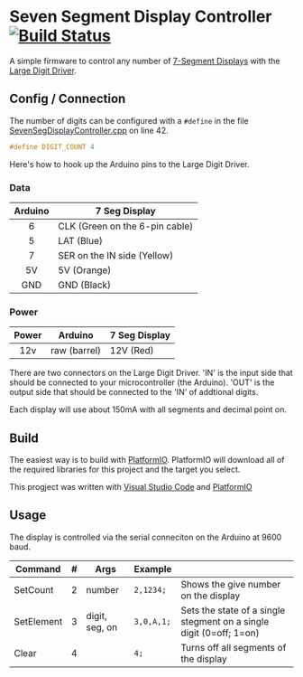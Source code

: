 # Seven Segment Display Controller [![Build Status](https://travis-ci.org/stejsoftware/SevenSegDisplayController.svg?branch=master)](https://travis-ci.org/stejsoftware/SevenSegDisplayController)

A simple firmware to control any number of [7-Segment Displays](https://www.sparkfun.com/products/8530) with the [Large Digit Driver](https://www.sparkfun.com/products/13279).

## Config / Connection

The number of digits can be configured with a `#define` in the file [SevenSegDisplayController.cpp](src\SevenSegDisplayController.cpp) on line 42.

```C++
#define DIGIT_COUNT 4
```

Here's how to hook up the Arduino pins to the Large Digit Driver.

### Data

|  Arduino | 7 Seg Display |
| :------: | ------------- |
| 6        | CLK (Green on the 6-pin cable) |
| 5        | LAT (Blue)    |
| 7        | SER on the IN side (Yellow) |
| 5V       | 5V (Orange)   |
| GND      | GND (Black)   |

### Power

| Power | Arduino      | 7 Seg Display |
| :---: | ------------ | ------------- |
| 12v   | raw (barrel) | 12V (Red)     |

There are two connectors on the Large Digit Driver. 'IN' is the input side that should be connected to your microcontroller (the Arduino). 'OUT' is the output side that should be connected to the 'IN' of addtional digits.

Each display will use about 150mA with all segments and decimal point on.

## Build

The easiest way is to build with [PlatformIO](http://docs.platformio.org/en/latest/quickstart.html#process-project). PlatformIO will download all of the required libraries for this project and the target you select. 

This progject was written with [Visual Studio Code](https://code.visualstudio.com/download) and [PlatformIO](https://marketplace.visualstudio.com/items?itemName=platformio.platformio-ide)

## Usage

The display is controlled via the serial conneciton on the Arduino at 9600 baud.

| Command    | #     | Args           | Example    | |
| --------   | :---: | -----          | -------    | ---- 
| SetCount   | 2     | number         | `2,1234;`  | Shows the give number on the display 
| SetElement | 3     | digit, seg, on | `3,0,A,1;` | Sets the state of a single stegment on a single digit (0=off; 1=on) 
| Clear      | 4     |                | `4;`       | Turns off all segments of the display 
